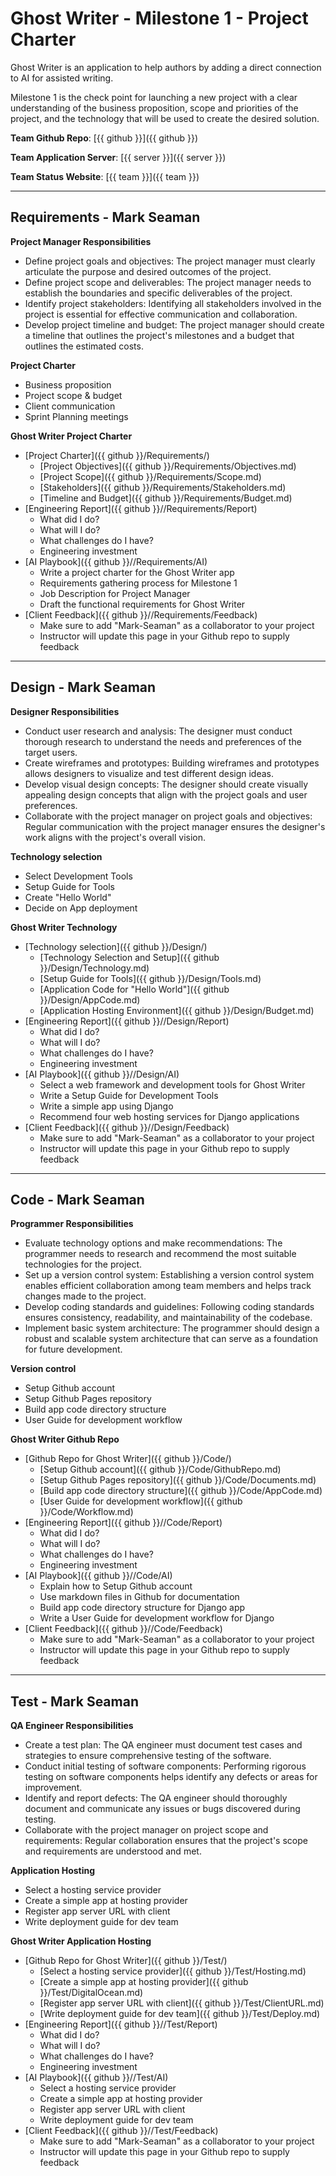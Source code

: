 # Ghost Writer - Milestone 1 - Project Charter

Ghost Writer is an application to help authors by adding a direct connection
to AI for assisted writing.

Milestone 1 is the check point for launching a new project with a clear understanding
of the business proposition, scope and priorities of the project, and the technology
that will be used to create the desired solution.

**Team Github Repo**:  [{{ github }}]({{ github }})

**Team Application Server**:  [{{ server }}]({{ server }})

**Team Status Website**:  [{{ team }}]({{ team }})

---

## Requirements - Mark Seaman

**Project Manager Responsibilities**

* Define project goals and objectives: The project manager must clearly articulate the purpose and desired outcomes of the project.
* Define project scope and deliverables: The project manager needs to establish the boundaries and specific deliverables of the project.
* Identify project stakeholders: Identifying all stakeholders involved in the project is essential for effective communication and collaboration.
* Develop project timeline and budget: The project manager should create a timeline that outlines the project's milestones and a budget that outlines the estimated costs.

**Project Charter**

- Business proposition
- Project scope & budget
- Client communication
- Sprint Planning meetings

**Ghost Writer Project Charter**

* [Project Charter]({{ github }}/Requirements/)
    * [Project Objectives]({{ github }}/Requirements/Objectives.md)
    * [Project Scope]({{ github }}/Requirements/Scope.md)
    * [Stakeholders]({{ github }}/Requirements/Stakeholders.md)
    * [Timeline and Budget]({{ github }}/Requirements/Budget.md)
* [Engineering Report]({{ github }}//Requirements/Report)
    * What did I do?
    * What will I do?
    * What challenges do I have?
    * Engineering investment
* [AI Playbook]({{ github }}//Requirements/AI)
    * Write a project charter for the Ghost Writer app
    * Requirements gathering process for Milestone 1
    * Job Description for Project Manager
    * Draft the functional requirements for Ghost Writer
* [Client Feedback]({{ github }}//Requirements/Feedback)
    * Make sure to add "Mark-Seaman" as a collaborator to your project
    * Instructor will update this page in your Github repo to supply feedback

---

## Design - Mark Seaman

**Designer Responsibilities**

* Conduct user research and analysis: The designer must conduct thorough research to understand the needs and preferences of the target users.
* Create wireframes and prototypes: Building wireframes and prototypes allows designers to visualize and test different design ideas.
* Develop visual design concepts: The designer should create visually appealing design concepts that align with the project goals and user preferences.
* Collaborate with the project manager on project goals and objectives: Regular communication with the project manager ensures the designer's work aligns with the project's overall vision.

**Technology selection**

- Select Development Tools
- Setup Guide for Tools
- Create "Hello World"
- Decide on App deployment

**Ghost Writer Technology**

* [Technology selection]({{ github }}/Design/)
    * [Technology Selection and Setup]({{ github }}/Design/Technology.md)
    * [Setup Guide for Tools]({{ github }}/Design/Tools.md)
    * [Application Code for "Hello World"]({{ github }}/Design/AppCode.md)
    * [Application Hosting Environment]({{ github }}/Design/Budget.md)
* [Engineering Report]({{ github }}//Design/Report)
    * What did I do?
    * What will I do?
    * What challenges do I have?
    * Engineering investment
* [AI Playbook]({{ github }}//Design/AI)
    - Select a web framework and development tools for Ghost Writer
    - Write a Setup Guide for Development Tools
    - Write a simple app using Django
    - Recommend four web hosting services for Django applications
* [Client Feedback]({{ github }}//Design/Feedback)
    * Make sure to add "Mark-Seaman" as a collaborator to your project
    * Instructor will update this page in your Github repo to supply feedback

---

## Code - Mark Seaman

**Programmer Responsibilities**

* Evaluate technology options and make recommendations: The programmer needs to research and recommend the most suitable technologies for the project.
* Set up a version control system: Establishing a version control system enables efficient collaboration among team members and helps track changes made to the project.
* Develop coding standards and guidelines: Following coding standards ensures consistency, readability, and maintainability of the codebase.
* Implement basic system architecture: The programmer should design a robust and scalable system architecture that can serve as a foundation for future development.

**Version control**

- Setup Github account
- Setup Github Pages repository
- Build app code directory structure
- User Guide for development workflow


**Ghost Writer Github Repo**

* [Github Repo for Ghost Writer]({{ github }}/Code/)
    * [Setup Github account]({{ github }}/Code/GithubRepo.md)
    * [Setup Github Pages repository]({{ github }}/Code/Documents.md)
    * [Build app code directory structure]({{ github }}/Code/AppCode.md)
    * [User Guide for development workflow]({{ github }}/Code/Workflow.md)
* [Engineering Report]({{ github }}//Code/Report)
    * What did I do?
    * What will I do?
    * What challenges do I have?
    * Engineering investment
* [AI Playbook]({{ github }}//Code/AI)
    - Explain how to Setup Github account
    - Use markdown files in Github for documentation
    - Build app code directory structure for Django app
    - Write a User Guide for development workflow for Django
* [Client Feedback]({{ github }}//Code/Feedback)
    * Make sure to add "Mark-Seaman" as a collaborator to your project
    * Instructor will update this page in your Github repo to supply feedback

---

## Test - Mark Seaman

**QA Engineer Responsibilities**

* Create a test plan: The QA engineer must document test cases and strategies to ensure comprehensive testing of the software.
* Conduct initial testing of software components: Performing rigorous testing on software components helps identify any defects or areas for improvement.
* Identify and report defects: The QA engineer should thoroughly document and communicate any issues or bugs discovered during testing.
* Collaborate with the project manager on project scope and requirements: Regular collaboration ensures that the project's scope and requirements are understood and met.

**Application Hosting**

- Select a hosting service provider
- Create a simple app at hosting provider
- Register app server URL with client
- Write deployment guide for dev team


**Ghost Writer Application Hosting**

* [Github Repo for Ghost Writer]({{ github }}/Test/)
    * [Select a hosting service provider]({{ github }}/Test/Hosting.md)
    * [Create a simple app at hosting provider]({{ github }}/Test/DigitalOcean.md)
    * [Register app server URL with client]({{ github }}/Test/ClientURL.md)
    * [Write deployment guide for dev team]({{ github }}/Test/Deploy.md)
* [Engineering Report]({{ github }}//Test/Report)
    * What did I do?
    * What will I do?
    * What challenges do I have?
    * Engineering investment
* [AI Playbook]({{ github }}//Test/AI)
    - Select a hosting service provider
    - Create a simple app at hosting provider
    - Register app server URL with client
    - Write deployment guide for dev team
* [Client Feedback]({{ github }}//Test/Feedback)
    * Make sure to add "Mark-Seaman" as a collaborator to your project
    * Instructor will update this page in your Github repo to supply feedback
